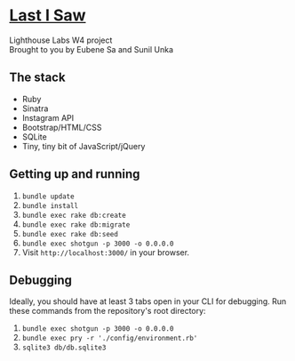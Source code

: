 # [Last I Saw](http://lastisaw.herokuapp.com/)

Lighthouse Labs W4 project  
Brought to you by Eubene Sa and Sunil Unka

## The stack

* Ruby
* Sinatra
* Instagram API
* Bootstrap/HTML/CSS
* SQLite
* Tiny, tiny bit of JavaScript/jQuery  

## Getting up and running

1. `bundle update`
2. `bundle install`
3. `bundle exec rake db:create`
4. `bundle exec rake db:migrate`
5. `bundle exec rake db:seed`
6. `bundle exec shotgun -p 3000 -o 0.0.0.0`
7. Visit `http://localhost:3000/` in your browser.

## Debugging

Ideally, you should have at least 3 tabs open in your CLI for debugging. Run these commands from the repository's root directory:  
1. `bundle exec shotgun -p 3000 -o 0.0.0.0`  
2. `bundle exec pry -r './config/environment.rb'`  
3. `sqlite3 db/db.sqlite3`  
